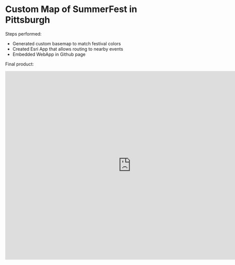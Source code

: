 # Custom Map of SummerFest in Pittsburgh

Steps performed:

- Generated custom basemap to match festival colors
- Created Esri App that allows routing to nearby events
- Embedded WebApp in Github page

Final product:

<iframe width="800" height="600" frameborder="0" allowfullscreen src="https://arcg.is/19KePX0"></iframe>
